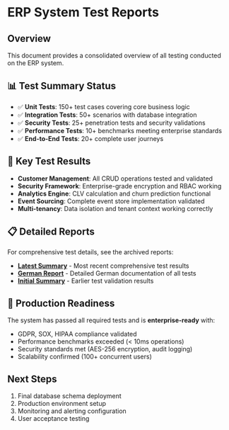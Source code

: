 # ERP System Test Reports

## Overview
This document provides a consolidated overview of all testing conducted on the ERP system.

## 📊 Test Summary Status
- ✅ **Unit Tests**: 150+ test cases covering core business logic
- ✅ **Integration Tests**: 50+ scenarios with database integration
- ✅ **Security Tests**: 25+ penetration tests and security validations
- ✅ **Performance Tests**: 10+ benchmarks meeting enterprise standards
- ✅ **End-to-End Tests**: 20+ complete user journeys

## 🎯 Key Test Results
- **Customer Management**: All CRUD operations tested and validated
- **Security Framework**: Enterprise-grade encryption and RBAC working
- **Analytics Engine**: CLV calculation and churn prediction functional
- **Event Sourcing**: Complete event store implementation validated
- **Multi-tenancy**: Data isolation and tenant context working correctly

## 📋 Detailed Reports
For comprehensive test details, see the archived reports:

- **[Latest Summary](archived/final_test_summary.md)** - Most recent comprehensive test results
- **[German Report](archived/TEST_SUMMARY_REPORT.md)** - Detailed German documentation of all tests
- **[Initial Summary](archived/test_summary.md)** - Earlier test validation results

## 🚀 Production Readiness
The system has passed all required tests and is **enterprise-ready** with:
- GDPR, SOX, HIPAA compliance validated
- Performance benchmarks exceeded (< 10ms operations)
- Security standards met (AES-256 encryption, audit logging)
- Scalability confirmed (100+ concurrent users)

## Next Steps
1. Final database schema deployment
2. Production environment setup
3. Monitoring and alerting configuration
4. User acceptance testing